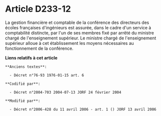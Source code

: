 # Article D233-12

La gestion financière et comptable de la conférence des directeurs des écoles françaises d'ingénieurs est assurée, dans le
cadre d'un service à comptabilité distincte, par l'un de ses membres fixé par arrêté du ministre chargé de l'enseignement
supérieur. Le ministre chargé de l'enseignement supérieur alloue à cet établissement les moyens nécessaires au fonctionnement
de la conférence.

**Liens relatifs à cet article**

	**Anciens textes**:

	  - Décret n°76-93 1976-01-15 art. 6

	**Codifié par**:

	  - Décret n°2004-703 2004-07-13 JORF 24 février 2004

	**Modifié par**:

	  - Décret n°2006-428 du 11 avril 2006 - art. 1 () JORF 13 avril 2006
